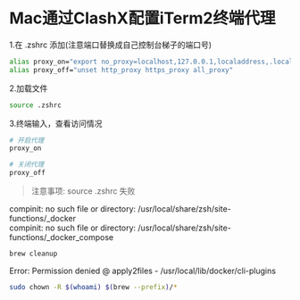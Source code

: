 # Mac通过ClashX配置iTerm2终端代理

1.在 .zshrc 添加(注意端口替换成自己控制台梯子的端口号)
``` bash
alias proxy_on="export no_proxy=localhost,127.0.0.1,localaddress,.localdomain.com;export http_proxy=http://127.0.0.1:7890;export https_proxy=$http_proxy;export all_proxy=socks5://127.0.0.1:7890;"
alias proxy_off="unset http_proxy https_proxy all_proxy"
```

2.加载文件
``` bash
source .zshrc
```

3.终端输入，查看访问情况
``` bash
# 开启代理
proxy_on

# 关闭代理
proxy_off
```

> 注意事项: source .zshrc 失败

compinit: no such file or directory: /usr/local/share/zsh/site-functions/_docker<br/>
compinit: no such file or directory: /usr/local/share/zsh/site-functions/_docker_compose

``` bash
brew cleanup
```

Error: Permission denied @ apply2files - /usr/local/lib/docker/cli-plugins

``` bash
sudo chown -R $(whoami) $(brew --prefix)/*
```
